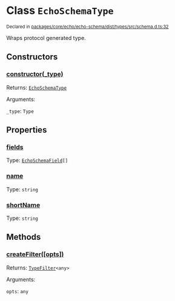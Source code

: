 # Class `EchoSchemaType`
<sub>Declared in [packages/core/echo/echo-schema/dist/types/src/schema.d.ts:32]()</sub>


Wraps protocol generated type.


## Constructors
### [constructor(_type)]()



Returns: <code>[EchoSchemaType](/api/@dxos/react-client/classes/EchoSchemaType)</code>

Arguments: 

`_type`: <code>Type</code>


## Properties
### [fields]()
Type: <code>[EchoSchemaField](/api/@dxos/react-client/types/EchoSchemaField)[]</code>

### [name]()
Type: <code>string</code>

### [shortName]()
Type: <code>string</code>


## Methods
### [createFilter(\[opts\])]()



Returns: <code>[TypeFilter](/api/@dxos/react-client/types/TypeFilter)&lt;any&gt;</code>

Arguments: 

`opts`: <code>any</code>
